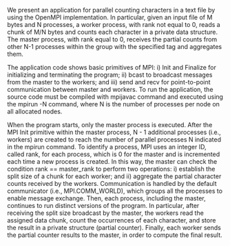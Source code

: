 We present an application for parallel counting characters in a text
file by using the OpenMPI implementation. In particular, given an input file
of M bytes and N processes, a worker process, with rank not equal to 0, reads a
chunk of M/N bytes and counts each character in a private data structure. The master process, with rank equal to 0, receives the partial counts from other N-1 processes within the group with the specified tag and aggregates them.

The application code shows basic primitives of MPI: i) Init and Finalize for initializing and terminating the program; ii) bcast to broadcast messages
from the master to the workers; and iii) send and recv for point-to-point communication between master and workers. To run the application, the source code must be compiled with mpijavac command and executed using the mpirun -N command,
where N is the number of processes per node on all allocated nodes.

When the program starts, only the master process is executed. After the MPI Init
primitive within the master process, N - 1 additional processes (i.e., workers) are created to reach the number of parallel processes N indicated in the mpirun command. To identify a process, MPI uses an integer ID, called rank, for each process, which is 0 for the master and is incremented each time a new process is created. In this way, the master can check the condition rank == master_rank to perform two operations: i) establish the split size of a chunk for each worker; and ii) aggregate the partial character counts received by the workers. Communication is handled by the default communicator (i.e., MPI.COMM_WORLD), which groups all the processes to enable message exchange. Then, each process, including the master, continues to run distinct versions of the program. In particular, after receiving the split size broadcast by the master, the workers read the assigned data chunk, count the occurrences of each character, and store the result in a private structure (partial counter). Finally, each worker sends the partial counter results to the master, in order to compute the final result.
